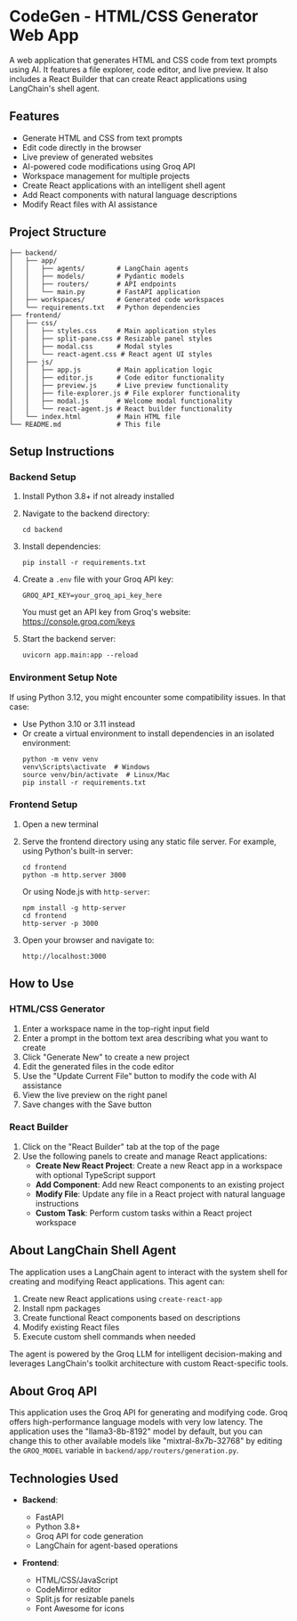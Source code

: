 # CodeGen - HTML/CSS Generator Web App

A web application that generates HTML and CSS code from text prompts using AI. It features a file explorer, code editor, and live preview. It also includes a React Builder that can create React applications using LangChain's shell agent.

## Features

- Generate HTML and CSS from text prompts
- Edit code directly in the browser
- Live preview of generated websites
- AI-powered code modifications using Groq API
- Workspace management for multiple projects
- Create React applications with an intelligent shell agent
- Add React components with natural language descriptions
- Modify React files with AI assistance

## Project Structure

```
├── backend/
│   ├── app/
│   │   ├── agents/        # LangChain agents
│   │   ├── models/        # Pydantic models
│   │   ├── routers/       # API endpoints
│   │   └── main.py        # FastAPI application
│   ├── workspaces/        # Generated code workspaces
│   └── requirements.txt   # Python dependencies
├── frontend/
│   ├── css/
│   │   ├── styles.css     # Main application styles
│   │   ├── split-pane.css # Resizable panel styles
│   │   ├── modal.css      # Modal styles
│   │   └── react-agent.css # React agent UI styles
│   ├── js/
│   │   ├── app.js         # Main application logic
│   │   ├── editor.js      # Code editor functionality
│   │   ├── preview.js     # Live preview functionality
│   │   ├── file-explorer.js # File explorer functionality
│   │   ├── modal.js       # Welcome modal functionality
│   │   └── react-agent.js # React builder functionality
│   └── index.html         # Main HTML file
└── README.md              # This file
```

## Setup Instructions

### Backend Setup

1. Install Python 3.8+ if not already installed
2. Navigate to the backend directory:
   ```
   cd backend
   ```
3. Install dependencies:
   ```
   pip install -r requirements.txt
   ```
4. Create a `.env` file with your Groq API key:
   ```
   GROQ_API_KEY=your_groq_api_key_here
   ```
   You must get an API key from Groq's website: https://console.groq.com/keys

5. Start the backend server:
   ```
   uvicorn app.main:app --reload
   ```

### Environment Setup Note

If using Python 3.12, you might encounter some compatibility issues. In that case:
- Use Python 3.10 or 3.11 instead
- Or create a virtual environment to install dependencies in an isolated environment:
  ```
  python -m venv venv
  venv\Scripts\activate  # Windows
  source venv/bin/activate  # Linux/Mac
  pip install -r requirements.txt
  ```

### Frontend Setup

1. Open a new terminal
2. Serve the frontend directory using any static file server. For example, using Python's built-in server:
   ```
   cd frontend
   python -m http.server 3000
   ```
   Or using Node.js with `http-server`:
   ```
   npm install -g http-server
   cd frontend
   http-server -p 3000
   ```

3. Open your browser and navigate to:
   ```
   http://localhost:3000
   ```

## How to Use

### HTML/CSS Generator

1. Enter a workspace name in the top-right input field
2. Enter a prompt in the bottom text area describing what you want to create
3. Click "Generate New" to create a new project
4. Edit the generated files in the code editor
5. Use the "Update Current File" button to modify the code with AI assistance
6. View the live preview on the right panel
7. Save changes with the Save button

### React Builder

1. Click on the "React Builder" tab at the top of the page
2. Use the following panels to create and manage React applications:
   - **Create New React Project**: Create a new React app in a workspace with optional TypeScript support
   - **Add Component**: Add new React components to an existing project
   - **Modify File**: Update any file in a React project with natural language instructions
   - **Custom Task**: Perform custom tasks within a React project workspace

## About LangChain Shell Agent

The application uses a LangChain agent to interact with the system shell for creating and modifying React applications. This agent can:

1. Create new React applications using `create-react-app`
2. Install npm packages
3. Create functional React components based on descriptions
4. Modify existing React files
5. Execute custom shell commands when needed

The agent is powered by the Groq LLM for intelligent decision-making and leverages LangChain's toolkit architecture with custom React-specific tools.

## About Groq API

This application uses the Groq API for generating and modifying code. Groq offers high-performance language models with very low latency. The application uses the "llama3-8b-8192" model by default, but you can change this to other available models like "mixtral-8x7b-32768" by editing the `GROQ_MODEL` variable in `backend/app/routers/generation.py`.

## Technologies Used

- **Backend**:
  - FastAPI
  - Python 3.8+
  - Groq API for code generation
  - LangChain for agent-based operations
  
- **Frontend**:
  - HTML/CSS/JavaScript
  - CodeMirror editor
  - Split.js for resizable panels
  - Font Awesome for icons 